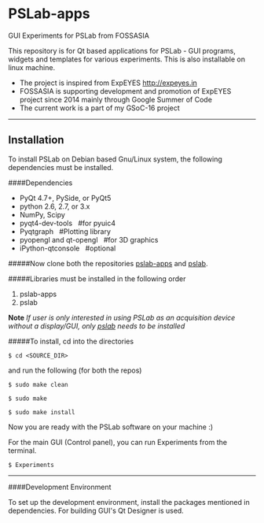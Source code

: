 # PSLab-apps
GUI Experiments for PSLab from FOSSASIA 

This repository is for Qt based applications for PSLab - GUI programs, widgets and templates for various experiments.
This is also installable on linux machine. 

* The project is inspired from ExpEYES  http://expeyes.in
* FOSSASIA is supporting development and promotion of ExpEYES project since 2014 mainly through Google Summer of Code
* The current work is a part of my GSoC-16 project

----------------

Installation
------------

To install PSLab on Debian based Gnu/Linux system, the following dependencies must be installed.

####Dependencies

* PyQt 4.7+, PySide, or PyQt5
* python 2.6, 2.7, or 3.x
* NumPy, Scipy
* pyqt4-dev-tools         &nbsp;   #for pyuic4
* Pyqtgraph               &nbsp;  #Plotting library
* pyopengl and qt-opengl  &nbsp;   #for 3D graphics
* iPython-qtconsole       &nbsp;   #optional


#####Now clone both the repositories [pslab-apps](https://github.com/fossasia/pslab-apps)  and [pslab](https://github.com/fossasia/pslab).


#####Libraries must be installed in the following order

1. pslab-apps
2. pslab

**Note**
*If user is only interested in using PSLab as an acquisition device without a display/GUI, only [pslab](https://github.com/fossasia/pslab) needs to be installed*


#####To install, cd into the directories

`$ cd <SOURCE_DIR>`

and run the following (for both the repos)

`$ sudo make clean`

`$ sudo make` 

`$ sudo make install`

Now you are ready with the PSLab software on your machine :)

For the main GUI (Control panel), you can run Experiments from the terminal.

`$ Experiments`

-----------------------

####Development Environment

To set up the development environment, install the packages mentioned in dependencies. For building GUI's Qt Designer is used.

